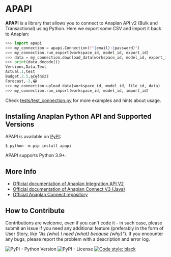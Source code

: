 # APAPI

**APAPI** is a library that allows you to connect to Anaplan API v2 (Bulk and Transactional) using Python. 
Here we export some CSV and import it back to Anaplan:
```python
>>> import apapi
>>> my_connection = apapi.Connection(f"{email}:{password}")
>>> my_connection.run_export(workspace_id, model_id, export_id)
>>> data = my_connection.download_data(workspace_id, model_id, export_id)
>>> print(data.decode())
Versions,Data,Text
Actual,1,test
Budget,2.5,ąćęłńśżź
Forecast,-3,😂
>>> my_connection.upload_data(workspace_id, model_id, file_id, data)
>>> my_connection.run_import(workspace_id, model_id, import_id)
```
Check [tests/test_connection.py](tests/test_connection.py) for more examples and hints about usage.

## Installing Anaplan Python API and Supported Versions

APAPI is available on [PyPI](https://pypi.org/project/apapi/):
```console
$ python -m pip install apapi
```
APAPI supports Python 3.9+.

## More Info
- [Official documentation of Anaplan Integration API V2](https://anaplanbulkapi20.docs.apiary.io)
- [Official documentation of Anaplan Connect V3 (Java)](https://anaplanenablement.s3.amazonaws.com/Community/Anapedia/Anaplan_Connect_User_Guide_v3.0.0.pdf)
- [Official Anaplan Connect repository](https://github.com/anaplaninc/anaplan-java-client)

## How to Contribute

Contributions are welcome, even if you can't code it - in such case, please submit an issue if you need any additional feature (preferably in the form of User Story, like _"As {who} I need {what} because {why}"_).
If you encounter any bugs, please report the problem with a description and error log.

![PyPI - Python Version](https://img.shields.io/pypi/pyversions/apapi)
![PyPI - License](https://img.shields.io/pypi/l/apapi)
[![Code style: black](https://img.shields.io/badge/code%20style-black-000000.svg)](https://github.com/psf/black)